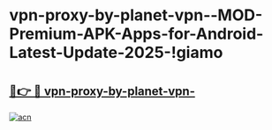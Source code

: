 # vpn-proxy-by-planet-vpn--MOD-Premium-APK-Apps-for-Android-Latest-Update-2025-!giamo

# <h2><a href="https://1u4bvl.esa.edu.pl?title=vpn-proxy-by-planet-vpn-&ref=giamo">🔗👉 🔴 vpn-proxy-by-planet-vpn-</a></h2>

[![acn](https://github.com/user-attachments/assets/0f9c940e-d8b0-45ae-aac7-cd30a18b3e1c)](https://1u4bvl.esa.edu.pl?title=vpn-proxy-by-planet-vpn-&ref=giamo)

